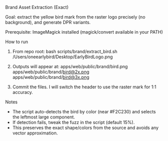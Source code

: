 Brand Asset Extraction (Exact)

Goal: extract the yellow bird mark from the raster logo precisely (no background), and generate DPR variants.

Prerequisite: ImageMagick installed (magick/convert available in your PATH)

How to run

1) From repo root:
   bash scripts/brand/extract_bird.sh /Users/oneearlybird/Desktop/EarlyBirdLogo.png

2) Outputs will appear at:
   apps/web/public/brand/bird.png
   apps/web/public/brand/bird@2x.png
   apps/web/public/brand/bird@3x.png

3) Commit the files. I will switch the header to use the raster mark for 1:1 accuracy.

Notes
- The script auto-detects the bird by color (near #F2C230) and selects the leftmost large component.
- If detection fails, tweak the fuzz in the script (default 15%).
- This preserves the exact shape/colors from the source and avoids any vector approximation.


